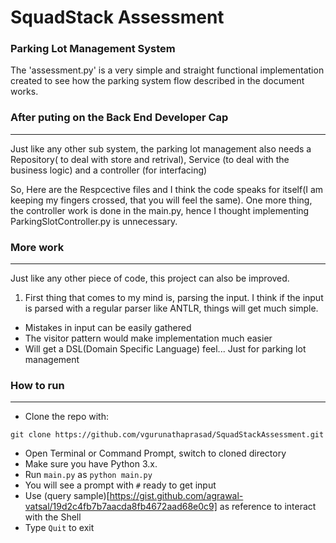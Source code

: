# SquadStack Assessment
### Parking Lot Management System

The 'assessment.py' is a very simple and straight functional implementation created to see how the parking system flow described in the document works.

### After puting on the Back End Developer Cap
----------------------------------------------

Just like any other sub system, the parking lot management also needs a Repository( to deal with store and retrival), Service (to deal with the business logic) and a controller (for interfacing)

So, Here are the Respcective files and I think the code speaks for itself(I am keeping my fingers crossed, that you will feel the same).
One more thing, the controller work is done in the main.py, hence I thought implementing ParkingSlotController.py is unnecessary.


### More work
--------------

Just like any other piece of code, this project can also be improved.

1. First thing that comes to my mind is, parsing the input. I think if the input is parsed with a regular parser like ANTLR, things will get much simple.
* Mistakes in input can be easily gathered
* The visitor pattern would make implementation much easier
* Will get a DSL(Domain Specific Language) feel... Just for parking lot management

### How to run
--------------

* Clone the repo with:
```
git clone https://github.com/vgurunathaprasad/SquadStackAssessment.git
```

* Open Terminal or Command Prompt, switch to cloned directory
* Make sure you have Python 3.x.
* Run ```main.py``` as ```python main.py```
* You will see a prompt with ```#``` ready to get input
* Use (query sample)[https://gist.github.com/agrawal-vatsal/19d2c4fb7b7aacda8fb4672aad68e0c9] as reference to interact with the Shell
* Type ```Quit``` to exit

